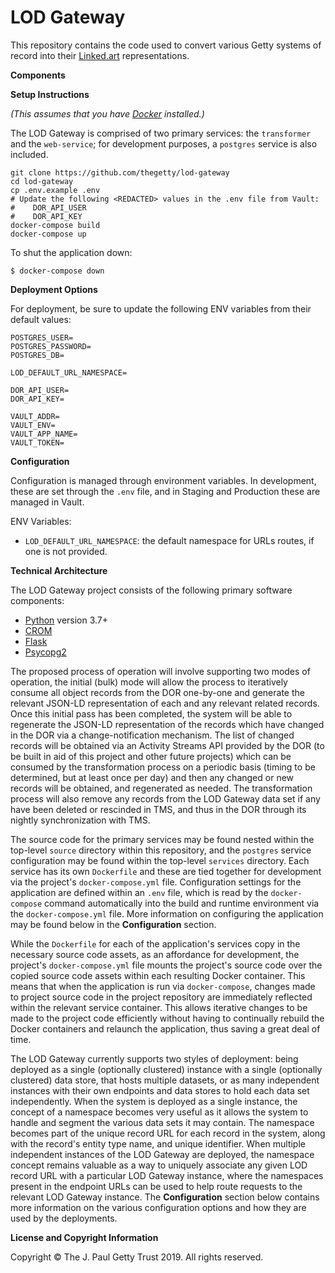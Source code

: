 # LOD Gateway

This repository contains the code used to convert various Getty systems of record into their [Linked.art](http://www.linked.art) representations.

**Components**


**Setup Instructions**

_(This assumes that you have [Docker](https://www.docker.com/products/docker-desktop) installed.)_

The LOD Gateway is comprised of two primary services: the `transformer` and the `web-service`; for development purposes, a `postgres` service is also included.

    git clone https://github.com/thegetty/lod-gateway
    cd lod-gateway
    cp .env.example .env
    # Update the following <REDACTED> values in the .env file from Vault:
    #    DOR_API_USER
    #    DOR_API_KEY
    docker-compose build
    docker-compose up

To shut the application down:

	$ docker-compose down

**Deployment Options**

For deployment, be sure to update the following ENV variables from their default values:

```
POSTGRES_USER=
POSTGRES_PASSWORD=
POSTGRES_DB=

LOD_DEFAULT_URL_NAMESPACE=

DOR_API_USER=
DOR_API_KEY=

VAULT_ADDR=
VAULT_ENV=
VAULT_APP_NAME=
VAULT_TOKEN=
```


**Configuration**

Configuration is managed through environment variables.  In development, these are set through the `.env` file, and in Staging and Production these are managed in Vault.

ENV Variables:

* `LOD_DEFAULT_URL_NAMESPACE`: the default namespace for URLs routes, if one is not provided.

**Technical Architecture**

The LOD Gateway project consists of the following primary software components:

- [Python](https://www.python.org) version 3.7+
- [CROM](https://github.com/thegetty/crom)
- [Flask](http://flask.pocoo.org)
- [Psycopg2](http://initd.org/psycopg/)

The proposed process of operation will involve supporting two modes of operation, the initial (bulk) mode will allow the process to iteratively consume all object records from the DOR one-by-one and generate the relevant JSON-LD representation of each and any relevant related records. Once this initial pass has been completed, the system will be able to regenerate the JSON-LD representation of the records which have changed in the DOR via a change-notification mechanism. The list of changed records will be obtained via an Activity Streams API provided by the DOR (to be built in aid of this project and other future projects) which can be consumed by the transformation process on a periodic basis (timing to be determined, but at least once per day) and then any changed or new records will be obtained, and regenerated as needed. The transformation process will also remove any records from the LOD Gateway data set if any have been deleted or rescinded in TMS, and thus in the DOR through its nightly synchronization with TMS.

The source code for the primary services may be found nested within the top-level `source` directory within this repository, and the `postgres` service configuration may be found within the top-level `services` directory. Each service has its own `Dockerfile` and these are tied together for development via the project's `docker-compose.yml` file. Configuration settings for the application are defined within an `.env` file, which is read by the `docker-compose` command automatically into the build and runtime environment via the `docker-compose.yml` file. More information on configuring the application may be found below in the **Configuration** section.

While the `Dockerfile` for each of the application's services copy in the necessary source code assets, as an affordance for development, the project's `docker-compose.yml` file mounts the project's source code over the copied source code assets within each resulting Docker container. This means that when the application is run via `docker-compose`, changes made to project source code in the project repository are immediately reflected within the relevant service container. This allows iterative changes to be made to the project code efficiently without having to continually rebuild the Docker containers and relaunch the application, thus saving a great deal of time.

The LOD Gateway currently supports two styles of deployment: being deployed as a single (optionally clustered) instance with a single (optionally clustered) data store, that hosts multiple datasets, or as many independent instances with their own endpoints and data stores to hold each data set independently. When the system is deployed as a single instance, the concept of a namespace becomes very useful as it allows the system to handle and segment the various data sets it may contain. The namespace becomes part of the unique record URL for each record in the system, along with the record's entity type name, and unique identifier. When multiple independent instances of the LOD Gateway are deployed, the namespace concept remains valuable as a way to uniquely associate any given LOD record URL with a particular LOD Gateway instance, where the namespaces present in the endpoint URLs can be used to help route requests to the relevant LOD Gateway instance. The **Configuration** section below contains more information on the various configuration options and how they are used by the deployments.

**License and Copyright Information**

Copyright © The J. Paul Getty Trust 2019. All rights reserved.
